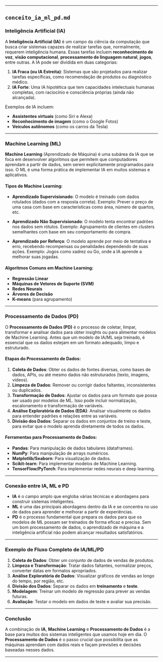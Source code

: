 

---

## `conceito_ia_ml_pd.md`

### **Inteligência Artificial (IA)**

A **Inteligência Artificial (IA)** é um campo da ciência da computação que busca criar sistemas capazes de realizar tarefas que, normalmente, requerem inteligência humana. Essas tarefas incluem **reconhecimento de voz**, **visão computacional**, **processamento de linguagem natural**, **jogos**, entre outras. A IA pode ser dividida em duas categorias:

1. **IA Fraca (ou IA Estreita)**: Sistemas que são projetados para realizar tarefas específicas, como recomendação de produtos ou diagnóstico médico.
2. **IA Forte**: Uma IA hipotética que tem capacidades intelectuais humanas completas, com raciocínio e consciência próprias (ainda não alcançada).

Exemplos de IA incluem:

* **Assistentes virtuais** (como Siri e Alexa)
* **Reconhecimento de imagem** (como o Google Fotos)
* **Veículos autônomos** (como os carros da Tesla)

---

### **Machine Learning (ML)**

**Machine Learning** (Aprendizado de Máquina) é uma subárea da IA que se foca em desenvolver algoritmos que permitem que computadores aprendam a partir de dados, sem serem explicitamente programados para isso. O ML é uma forma prática de implementar IA em muitos sistemas e aplicativos.

#### Tipos de Machine Learning:

* **Aprendizado Supervisionado**: O modelo é treinado com dados rotulados (dados com a resposta correta). Exemplo: Prever o preço de uma casa com base em características como área, número de quartos, etc.

* **Aprendizado Não Supervisionado**: O modelo tenta encontrar padrões nos dados sem rótulos. Exemplo: Agrupamento de clientes em clusters semelhantes com base em seu comportamento de compra.

* **Aprendizado por Reforço**: O modelo aprende por meio de tentativa e erro, recebendo recompensas ou penalidades dependendo de suas ações. Exemplo: Jogos como xadrez ou Go, onde a IA aprende a melhorar suas jogadas.

#### Algoritmos Comuns em Machine Learning:

* **Regressão Linear**
* **Máquinas de Vetores de Suporte (SVM)**
* **Redes Neurais**
* **Árvores de Decisão**
* **K-means** (para agrupamento)

---

### **Processamento de Dados (PD)**

O **Processamento de Dados (PD)** é o processo de coletar, limpar, transformar e analisar dados para obter insights ou para alimentar modelos de Machine Learning. Antes que um modelo de IA/ML seja treinado, é essencial que os dados estejam em um formato adequado, limpo e estruturado.

#### Etapas do Processamento de Dados:

1. **Coleta de Dados**: Obter os dados de fontes diversas, como bases de dados, APIs, ou até mesmo dados não estruturados (texto, imagens, vídeos).
2. **Limpeza de Dados**: Remover ou corrigir dados faltantes, inconsistentes ou duplicados.
3. **Transformação de Dados**: Ajustar os dados para um formato que possa ser usado por modelos de ML. Isso pode incluir normalização, escalonamento e transformação de variáveis.
4. **Análise Exploratória de Dados (EDA)**: Analisar visualmente os dados para entender padrões e relações entre as variáveis.
5. **Divisão dos Dados**: Separar os dados em conjuntos de treino e teste, para evitar que o modelo aprenda diretamente de todos os dados.

#### Ferramentas para Processamento de Dados:

* **Pandas**: Para manipulação de dados tabulares (dataframes).
* **NumPy**: Para manipulação de arrays numéricos.
* **Matplotlib/Seaborn**: Para visualização de dados.
* **Scikit-learn**: Para implementar modelos de Machine Learning.
* **TensorFlow/PyTorch**: Para implementar redes neurais e deep learning.

---

### **Conexão entre IA, ML e PD**

* **IA** é o campo amplo que engloba várias técnicas e abordagens para construir sistemas inteligentes.
* **ML** é uma das principais abordagens dentro da IA e se concentra no uso de dados para aprender e melhorar a partir de experiências.
* **PD** é o processo fundamental que prepara os dados para que os modelos de ML possam ser treinados de forma eficaz e precisa. Sem um bom processamento de dados, o aprendizado de máquina e a inteligência artificial não podem alcançar resultados satisfatórios.

---

### **Exemplo de Fluxo Completo de IA/ML/PD**

1. **Coleta de Dados**: Obter um conjunto de dados de vendas de produtos.
2. **Limpeza e Transformação**: Tratar dados faltantes, normalizar preços, converter datas em formatos apropriados.
3. **Análise Exploratória de Dados**: Visualizar gráficos de vendas ao longo do tempo, por região, etc.
4. **Divisão dos Dados**: Separar os dados em **treinamento** e **teste**.
5. **Modelagem**: Treinar um modelo de regressão para prever as vendas futuras.
6. **Avaliação**: Testar o modelo em dados de teste e avaliar sua precisão.

---

### **Conclusão**

A combinação de **IA**, **Machine Learning** e **Processamento de Dados** é a base para muitos dos sistemas inteligentes que usamos hoje em dia. O **Processamento de Dados** é o passo crucial que possibilita que as máquinas aprendam com dados reais e façam previsões e decisões baseadas nesses dados.

---


